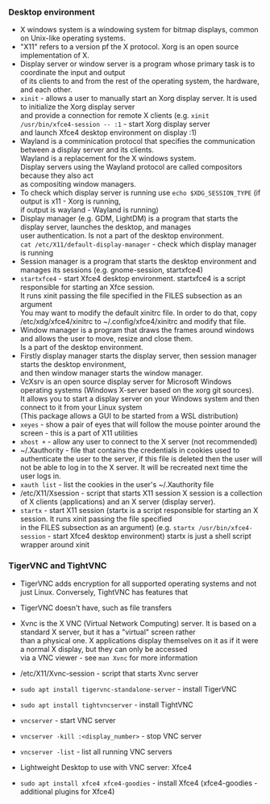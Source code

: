 ### Desktop environment
- X windows system is a windowing system for bitmap displays, common on Unix-like operating systems. 
- "X11" refers to a version pf the X protocol. Xorg is an open source implementation of X.
- Display server or window server is a program whose primary task is to coordinate the input and output  
  of its clients to and from the rest of the operating system, the hardware, and each other.  
- `xinit` - allows a user to manually start an Xorg display server. It is used to initialize the Xorg display server   
            and provide a connection for remote X clients (e.g. `xinit /usr/bin/xfce4-session -- :1` - start Xorg display server   
            and launch Xfce4 desktop environment on display :1)  
- Wayland is a comminication protocol that specifies the communication between a display server and its clients.  
  Wayland is a replacement for the X windows system.  
  Display servers using the Wayland protocol are called compositors because they also act  
  as compositing window managers.
- To check which display server is running use `echo $XDG_SESSION_TYPE` (if output is x11 - Xorg is running,   
  if output is wayland - Wayland is running)  
- Display manager (e.g. GDM, LightDM) is a program that starts the display server, launches the desktop, and manages   
                 user authentication. Is not a part of the desktop environment.  
  `cat /etc/X11/default-display-manager` - check which display manager is running
- Session manager is a program that starts the desktop environment and manages its sessions (e.g. gnome-session, startxfce4)
- `startxfce4` - start Xfce4 desktop environment. startxfce4 is a script responsible for starting an Xfce session.  
               It runs xinit passing the file specified in the FILES subsection as an argument  
               You  may  want  to  modify  the  default  xinitrc  file.  In  order  to  do   that,   copy  
               /etc/xdg/xfce4/xinitrc to ~/.config/xfce4/xinitrc and modify that file.  
- Window manager is a program that draws the frames around windows and allows the user to move, resize and close them.  
               Is a part of the desktop environment.  
- Firstly display manager starts the display server, then session manager starts the desktop environment,  
  and then window manager starts the window manager.  
- VcXsrv is an open source display server for Microsoft Windows operating systems (Windows X-server based on the xorg git sources).  
  It allows you to start a display server on your Windows system and then connect to it from your Linux system  
  (This package allows a GUI to be started from a WSL distribution)  
- `xeyes` - show a pair of eyes that will follow the mouse pointer around the screen - this is a part of X11 utilities  
- `xhost +` - allow any user to connect to the X server (not recommended)
- ~/.Xauthority - file that contains the credentials in cookies used to authenticate the user to the server, if this file is deleted 
                  then the user will not be able to log in to the X server. It will be recreated next time the user logs in.
- `xauth list` - list the cookies in the user's ~/.Xauthority file
- /etc/X11/Xsession - script that starts X11 session
  X session is a collection of X clients (applications) and an X server (display server). 
- `startx` - start X11 session (startx is a script responsible for starting an X session. It runs xinit passing the file specified  
             in the FILES subsection as an argument) (e.g. `startx /usr/bin/xfce4-session` - start Xfce4 desktop environment)
             startx is just a shell script wrapper around xinit

### TigerVNC and TightVNC
- TigerVNC adds encryption for all supported operating systems and not just Linux. Conversely, TightVNC has features that  
- TigerVNC doesn't have, such as file transfers
- Xvnc is the X VNC (Virtual Network Computing) server. It is based on a standard X server, but it has a "virtual" screen rather  
  than a physical one. X applications display themselves on it as if it were a normal X display, but they can only be accessed  
  via a VNC viewer - see `man Xvnc` for more information  
- /etc/X11/Xvnc-session - script that starts Xvnc server
- `sudo apt install tigervnc-standalone-server` - install TigerVNC
- `sudo apt install tightvncserver` - install TightVNC
- `vncserver` - start VNC server
- `vncserver -kill :<display_number>` - stop VNC server
- `vncserver -list` - list all running VNC servers

- Lightweight Desktop to use with VNC server: Xfce4  
- `sudo apt install xfce4 xfce4-goodies` - install Xfce4 (xfce4-goodies - additional plugins for Xfce4)